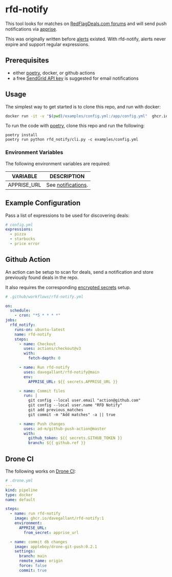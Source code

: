 # rfd-notify

This tool looks for matches on [RedFlagDeals.com forums](https://forums.redflagdeals.com/hot-deals-f9/) and will send push notifications via [apprise](https://github.com/caronc/apprise).

This was originally written before [alerts](https://www.redflagdeals.com/alerts/) existed. With rfd-notify, alerts never expire and support regular expressions.

## Prerequisites

- either [poetry](https://github.com/python-poetry/poetry), docker, or github actions
- a free [SendGrid API key](https://sendgrid.com/pricing/) is suggested for email notifications

## Usage

The simplest way to get started is to clone this repo, and run with docker:

```sh
docker run -it -v "$(pwd)/examples/config.yml:/app/config.yml"  ghcr.io/davegallant/rfd-notify:1
```

To run the code with [poetry](https://python-poetry.org/), clone this repo and run the following:

```shell
poetry install
poetry run python rfd_notify/cli.py -c examples/config.yml
```

### Environment Variables

The following environment variables are required:

| VARIABLE    | DESCRIPTION                                                      |
| ----------- | ---------------------------------------------------------------- |
| APPRISE_URL | See [notifications](https://github.com/caronc/apprise#productivity-based-notifications). |

## Example Configuration

Pass a list of expressions to be used for discovering deals:

```yaml
# config.yml
expressions:
  - pizza
  - starbucks
  - price error
```

## Github Action

An action can be setup to scan for deals, send a notification and store previously found deals in the repo.

It also requires the corresponding [encrypted secrets](https://docs.github.com/en/free-pro-team@latest/actions/reference/encrypted-secrets) setup.

```yaml
# .github/workflows/rfd-notify.yml

on:
  schedule:
    - cron: "*5 * * * *"
jobs:
  rfd_notify:
    runs-on: ubuntu-latest
    name: rfd-notify
    steps:
      - name: Checkout
        uses: actions/checkout@v3
        with:
          fetch-depth: 0

      - name: Run rfd-notify
        uses: davegallant/rfd-notify@main
        env:
          APPRISE_URL: ${{ secrets.APPRISE_URL }}

      - name: Commit files
        run: |
          git config --local user.email "action@github.com"
          git config --local user.name "RFD Notify"
          git add previous_matches
          git commit -m "Add matches" -a || true

      - name: Push changes
        uses: ad-m/github-push-action@master
        with:
          github_token: ${{ secrets.GITHUB_TOKEN }}
          branch: ${{ github.ref }}
```

## Drone CI

The following works on [Drone CI](https://www.drone.io/):

```yaml
# .drone.yml
---
kind: pipeline
type: docker
name: default

steps:
  - name: run rfd-notify
    image: ghcr.io/davegallant/rfd-notify:1
    environment:
      APPRISE_URL:
        from_secret: apprise_url

  - name: commit db changes
    image: appleboy/drone-git-push:0.2.1
    settings:
      branch: main
      remote_name: origin
      force: false
      commit: true
```
